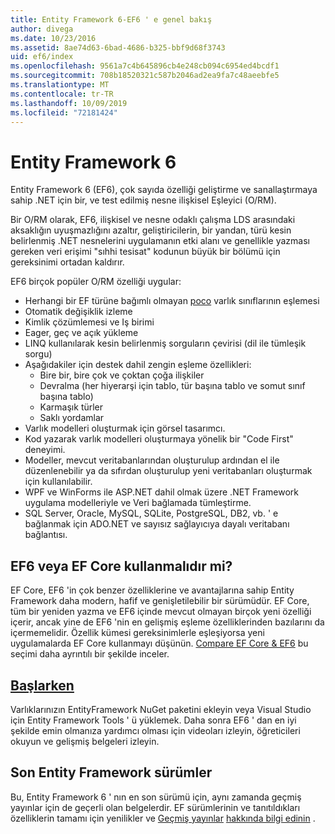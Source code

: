 ```yaml
---
title: Entity Framework 6-EF6 ' e genel bakış
author: divega
ms.date: 10/23/2016
ms.assetid: 8ae74d63-6bad-4686-b325-bbf9d68f3743
uid: ef6/index
ms.openlocfilehash: 9561a7c4b645896cb4e248cb094c6954ed4bcdf1
ms.sourcegitcommit: 708b18520321c587b2046ad2ea9fa7c48aeebfe5
ms.translationtype: MT
ms.contentlocale: tr-TR
ms.lasthandoff: 10/09/2019
ms.locfileid: "72181424"
---
```

# <a name="entity-framework-6"></a>Entity Framework 6
Entity Framework 6 (EF6), çok sayıda özelliği geliştirme ve sanallaştırmaya sahip .NET için bir, ve test edilmiş nesne ilişkisel Eşleyici (O/RM).

Bir O/RM olarak, EF6, ilişkisel ve nesne odaklı çalışma LDS arasındaki aksaklığın uyuşmazlığını azaltır, geliştiricilerin, bir yandan, türü kesin belirlenmiş .NET nesnelerini uygulamanın etki alanı ve genellikle yazması gereken veri erişimi "sıhhi tesisat" kodunun büyük bir bölümü için gereksinimi ortadan kaldırır.

EF6 birçok popüler O/RM özelliği uygular:
- Herhangi bir EF türüne bağımlı olmayan [poco](~/ef6/resources/glossary.md#poco) varlık sınıflarının eşlemesi
- Otomatik değişiklik izleme
- Kimlik çözümlemesi ve Iş birimi
- Eager, geç ve açık yükleme
- LINQ kullanılarak kesin belirlenmiş sorguların çevirisi (dil ile tümleşik sorgu)
- Aşağıdakiler için destek dahil zengin eşleme özellikleri:
  - Bire bir, bire çok ve çoktan çoğa ilişkiler
  - Devralma (her hiyerarşi için tablo, tür başına tablo ve somut sınıf başına tablo)
  - Karmaşık türler
  - Saklı yordamlar
- Varlık modelleri oluşturmak için görsel tasarımcı.
- Kod yazarak varlık modelleri oluşturmaya yönelik bir "Code First" deneyimi.
- Modeller, mevcut veritabanlarından oluşturulup ardından el ile düzenlenebilir ya da sıfırdan oluşturulup yeni veritabanları oluşturmak için kullanılabilir.
- WPF ve WinForms ile ASP.NET dahil olmak üzere .NET Framework uygulama modelleriyle ve Veri bağlamada tümleştirme.
- SQL Server, Oracle, MySQL, SQLite, PostgreSQL, DB2, vb. ' e bağlanmak için ADO.NET ve sayısız sağlayıcıya dayalı veritabanı bağlantısı.

## <a name="should-i-use-ef6-or-ef-core"></a>EF6 veya EF Core kullanmalıdır mi?

EF Core, EF6 'in çok benzer özelliklerine ve avantajlarına sahip Entity Framework daha modern, hafif ve genişletilebilir bir sürümüdür.
EF Core, tüm bir yeniden yazma ve EF6 içinde mevcut olmayan birçok yeni özelliği içerir, ancak yine de EF6 'nin en gelişmiş eşleme özelliklerinden bazılarını da içermemelidir.
Özellik kümesi gereksinimlerle eşleşiyorsa yeni uygulamalarda EF Core kullanmayı düşünün.
[Compare EF Core &AMP; EF6](xref:efcore-and-ef6/index) bu seçimi daha ayrıntılı bir şekilde inceler.

## <a name="get-startedef6get-startedmd"></a>[Başlarken](~/ef6/get-started.md)

Varlıklarınızın EntityFramework NuGet paketini ekleyin veya Visual Studio için Entity Framework Tools ' ü yüklemek. Daha sonra EF6 ' dan en iyi şekilde emin olmanıza yardımcı olması için videoları izleyin, öğreticileri okuyun ve gelişmiş belgeleri izleyin.

## <a name="past-entity-framework-versions"></a>Son Entity Framework sürümler

Bu, Entity Framework 6 ' nın en son sürümü için, aynı zamanda geçmiş yayınlar için de geçerli olan belgelerdir.
EF sürümlerinin ve tanıtıldıkları özelliklerin tamamı için yenilikler ve [Geçmiş yayınlar](~/ef6/what-is-new/past-releases.md) [hakkında bilgi edinin](~/ef6/what-is-new/index.md) .
